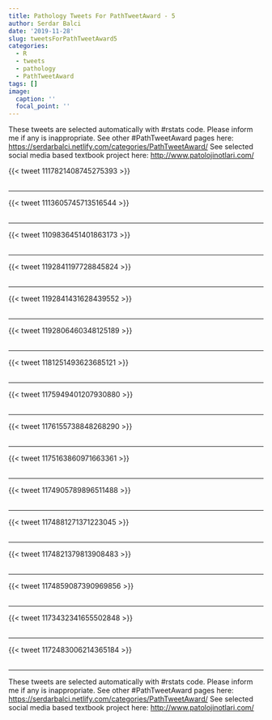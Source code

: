 ```yaml
---
title: Pathology Tweets For PathTweetAward - 5
author: Serdar Balci
date: '2019-11-28'
slug: tweetsForPathTweetAward5
categories:
  - R
  - tweets
  - pathology
  - PathTweetAward
tags: []
image:
  caption: ''
  focal_point: ''
---
```



These tweets are selected automatically with #rstats code. Please inform me if any is inappropriate.
See other #PathTweetAward pages here: https://serdarbalci.netlify.com/categories/PathTweetAward/ 
See selected social media based textbook project here: http://www.patolojinotlari.com/

{{< tweet 1117821408745275393 >}}
<br>
<br>
<hr>
{{< tweet 1113605745713516544 >}}
<br>
<br>
<hr>
{{< tweet 1109836451401863173 >}}
<br>
<br>
<hr>
{{< tweet 1192841197728845824 >}}
<br>
<br>
<hr>
{{< tweet 1192841431628439552 >}}
<br>
<br>
<hr>
{{< tweet 1192806460348125189 >}}
<br>
<br>
<hr>
{{< tweet 1181251493623685121 >}}
<br>
<br>
<hr>
{{< tweet 1175949401207930880 >}}
<br>
<br>
<hr>
{{< tweet 1176155738848268290 >}}
<br>
<br>
<hr>
{{< tweet 1175163860971663361 >}}
<br>
<br>
<hr>
{{< tweet 1174905789896511488 >}}
<br>
<br>
<hr>
{{< tweet 1174881271371223045 >}}
<br>
<br>
<hr>
{{< tweet 1174821379813908483 >}}
<br>
<br>
<hr>
{{< tweet 1174859087390969856 >}}
<br>
<br>
<hr>
{{< tweet 1173432341655502848 >}}
<br>
<br>
<hr>
{{< tweet 1172483006214365184 >}}
<br>
<br>
<hr>


These tweets are selected automatically with #rstats code. Please inform me if any is inappropriate.
See other #PathTweetAward pages here: https://serdarbalci.netlify.com/categories/PathTweetAward/ 
See selected social media based textbook project here: http://www.patolojinotlari.com/
